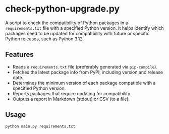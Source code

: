 # check-python-upgrade.py

A script to check the compatibility of Python packages in a `requirements.txt` file with a specified Python version. It helps identify which packages need to be updated for compatibility with future or specific Python releases, such as Python 3.12.

## Features

- Reads a `requirements.txt` file (preferably generated via `pip-compile`).
- Fetches the latest package info from PyPI, including version and release date.
- Determines the minimum version of each package compatible with a specified Python version.
- Reports packages that require updating for compatibility.
- Outputs a report in Markdown (stdout) or CSV (to a file).

## Usage

```bash
python main.py requirements.txt
